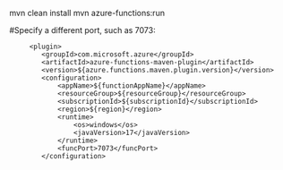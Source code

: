 mvn clean install
mvn azure-functions:run


 

 #Specify a different port, such as 7073:


         <plugin>
            <groupId>com.microsoft.azure</groupId>
            <artifactId>azure-functions-maven-plugin</artifactId>
            <version>${azure.functions.maven.plugin.version}</version>
            <configuration>
                <appName>${functionAppName}</appName>
                <resourceGroup>${resourceGroup}</resourceGroup>
                <subscriptionId>${subscriptionId}</subscriptionId>
                <region>${region}</region>
                <runtime>
                    <os>windows</os>
                    <javaVersion>17</javaVersion>
                </runtime>
                <funcPort>7073</funcPort>
            </configuration>